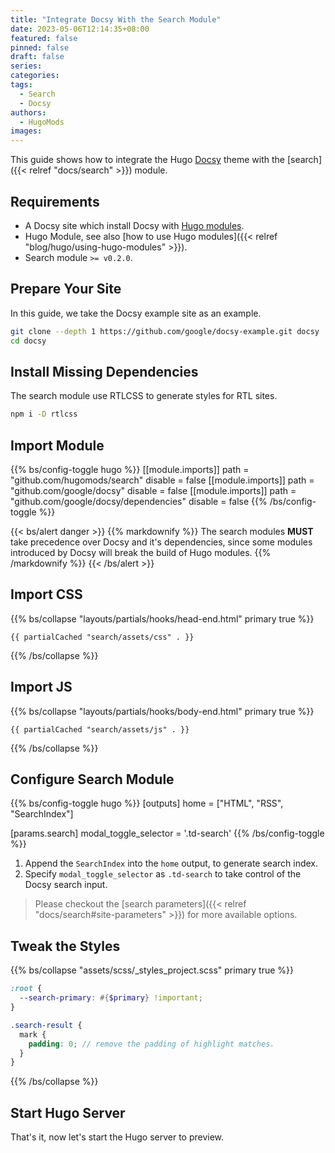 ```yaml
---
title: "Integrate Docsy With the Search Module"
date: 2023-05-06T12:14:35+08:00
featured: false
pinned: false
draft: false
series:
categories:
tags:
  - Search
  - Docsy
authors:
  - HugoMods
images:
---
```


This guide shows how to integrate the Hugo [Docsy](https://www.docsy.dev/) theme with the [search]({{< relref "docs/search" >}}) module.

<!--more-->

## Requirements

- A Docsy site which install Docsy with [Hugo modules](https://www.docsy.dev/docs/get-started/docsy-as-module/).
- Hugo Module, see also [how to use Hugo modules]({{< relref "blog/hugo/using-hugo-modules" >}}).
- Search module `>= v0.2.0`.

## Prepare Your Site

In this guide, we take the Docsy example site as an example.

```sh
git clone --depth 1 https://github.com/google/docsy-example.git docsy
cd docsy
```

## Install Missing Dependencies

The search module use RTLCSS to generate styles for RTL sites.

```sh
npm i -D rtlcss
```

## Import Module

{{% bs/config-toggle hugo %}}
[[module.imports]]
  path = "github.com/hugomods/search"
  disable = false
[[module.imports]]
  path = "github.com/google/docsy"
  disable = false
[[module.imports]]
  path = "github.com/google/docsy/dependencies"
  disable = false
{{% /bs/config-toggle %}}

{{< bs/alert danger >}}
{{% markdownify %}}
The search modules **MUST** take precedence over Docsy and it's dependencies, since some modules introduced by Docsy will break the build of Hugo modules.
{{% /markdownify %}}
{{< /bs/alert >}}

## Import CSS

{{% bs/collapse "layouts/partials/hooks/head-end.html" primary true %}}
```go-html-template
{{ partialCached "search/assets/css" . }}
```
{{% /bs/collapse %}}

## Import JS

{{% bs/collapse "layouts/partials/hooks/body-end.html" primary true %}}
```go-html-template
{{ partialCached "search/assets/js" . }}
```
{{% /bs/collapse %}}

## Configure Search Module

{{% bs/config-toggle hugo %}}
[outputs]
home = ["HTML", "RSS", "SearchIndex"]

[params.search]
modal_toggle_selector = '.td-search'
{{% /bs/config-toggle %}}

1. Append the `SearchIndex` into the `home` output, to generate search index.
2. Specify `modal_toggle_selector` as `.td-search` to take control of the Docsy search input.

> Please checkout the [search parameters]({{< relref "docs/search#site-parameters" >}}) for more available options.

## Tweak the Styles

{{% bs/collapse "assets/scss/_styles_project.scss" primary true %}}
```scss
:root {
  --search-primary: #{$primary} !important;
}

.search-result {
  mark {
    padding: 0; // remove the padding of highlight matches.
  }
}
```
{{% /bs/collapse %}}

## Start Hugo Server

That's it, now let's start the Hugo server to preview.
